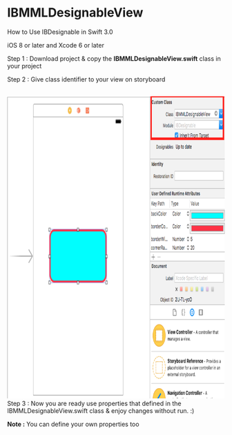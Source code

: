 # IBMMLDesignableView
How to Use IBDesignable in Swift 3.0

iOS 8 or later and Xcode 6 or later

Step 1 : Download project & copy the **IBMMLDesignableView.swift** class in your project

Step 2 : Give class identifier to your view on storyboard

<br>
<img height="700" src="https://github.com/mukeshlokare/IBMMLDesignableView/blob/master/Screenshot1.png"/>
<br>
Step 3 : Now you are ready use properties that defined in the IBMMLDesignableView.swift class & enjoy changes without run. :) 

**Note :** You can define your own properties too
